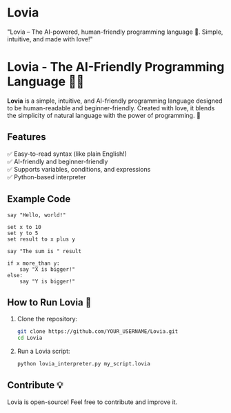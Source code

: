 # Lovia
"Lovia – The AI-powered, human-friendly programming language 💖. Simple, intuitive, and made with love!"
# Lovia - The AI-Friendly Programming Language 💖🤖

**Lovia** is a simple, intuitive, and AI-friendly programming language designed to be human-readable and beginner-friendly. Created with love, it blends the simplicity of natural language with the power of programming. 🚀

## Features
✅ Easy-to-read syntax (like plain English!)  
✅ AI-friendly and beginner-friendly  
✅ Supports variables, conditions, and expressions  
✅ Python-based interpreter  

## Example Code
```lovia
say "Hello, world!"

set x to 10
set y to 5
set result to x plus y

say "The sum is " result

if x more_than y:
    say "X is bigger!"
else:
    say "Y is bigger!"
```

## How to Run Lovia 🚀
1. Clone the repository:
   ```bash
   git clone https://github.com/YOUR_USERNAME/Lovia.git
   cd Lovia
   ```
2. Run a Lovia script:
   ```bash
   python lovia_interpreter.py my_script.lovia
   ```

## Contribute 💡
Lovia is open-source! Feel free to contribute and improve it.
